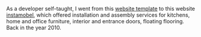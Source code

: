 As a developer self-taught, I went from this <a href="https://templatemo.com/live/templatemo_230_city_portal" target="_blank">website template</a> to this website <a href="" target="_blank"> instamobel</a>, which offered installation and assembly services for kitchens, home and office furniture, interior and entrance doors, floating flooring. Back in the year 2010.